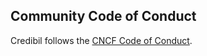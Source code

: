 ## Community Code of Conduct

Credibil follows the [CNCF Code of Conduct](https://github.com/cncf/foundation/blob/master/code-of-conduct.md).
